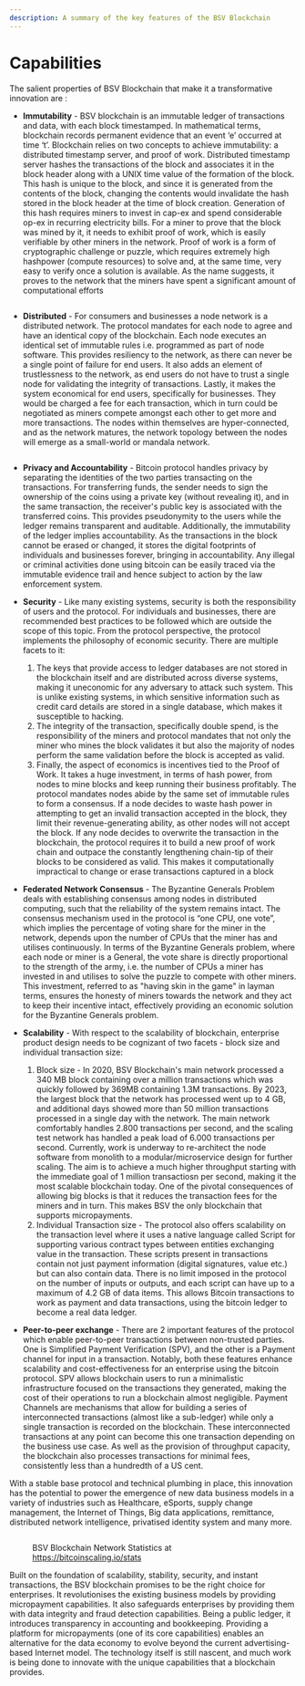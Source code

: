 ```yaml
---
description: A summary of the key features of the BSV Blockchain
---
```


# Capabilities

The salient properties of BSV Blockchain that make it a transformative innovation are :

* **Immutability** - BSV blockchain is an immutable ledger of transactions and data, with each block timestamped. In mathematical terms, blockchain records permanent evidence that an event ‘e’ occurred at time ‘t’. Blockchain relies on two concepts to achieve immutability: a distributed timestamp server, and proof of work. Distributed timestamp server hashes the transactions of the block and associates it in the block header along with a UNIX time value of the formation of the block. This hash is unique to the block, and since it is generated from the contents of the block, changing the contents would invalidate the hash stored in the block header at the time of block creation. Generation of this hash requires miners to invest in cap-ex and spend considerable op-ex in recurring electricity bills. For a miner to prove that the block was mined by it, it needs to exhibit proof of work, which is easily verifiable by other miners in the network. Proof of work is a form of cryptographic challenge or puzzle, which requires extremely high hashpower (compute resources) to solve and, at the same time, very easy to verify once a solution is available. As the name suggests, it proves to the network that the miners have spent a significant amount of computational efforts

<figure><img src="../.gitbook/assets/WhatIsBlockchain_Slide22.png" alt=""><figcaption></figcaption></figure>

* **Distributed** - For consumers and businesses a node network is a distributed network. The protocol mandates for each node to agree and have an identical copy of the blockchain. Each node executes an identical set of immutable rules i.e. programmed as part of node software. This provides resiliency to the network, as there can never be a single point of failure for end users. It also adds an element of trustlessness to the network, as end users do not have to trust a single node for validating the integrity of transactions. Lastly, it makes the system economical for end users, specifically for businesses. They would be charged a fee for each transaction, which in turn could be negotiated as miners compete amongst each other to get more and more transactions. The nodes within themselves are hyper-connected, and as the network matures, the network topology between the nodes will emerge as a small-world or mandala network.

<figure><img src="../.gitbook/assets/WhatIsBlockchain_Slide23.png" alt=""><figcaption></figcaption></figure>

* **Privacy and Accountability** - Bitcoin protocol handles privacy by separating the identities of the two parties transacting on the transactions. For transferring funds, the sender needs to sign the ownership of the coins using a private key (without revealing it), and in the same transaction, the receiver's public key is associated with the transferred coins. This provides pseudonymity to the users while the ledger remains transparent and auditable. Additionally, the immutability of the ledger implies accountability. As the transactions in the block cannot be erased or changed, it stores the digital footprints of individuals and businesses forever, bringing in accountability. Any illegal or criminal activities done using bitcoin can be easily traced via the immutable evidence trail and hence subject to action by the law enforcement system.



*   **Security** - Like many existing systems, security is both the responsibility of users and the protocol. For individuals and businesses, there are recommended best practices to be followed which are outside the scope of this topic. From the protocol perspective, the protocol implements the philosophy of economic security. There are multiple facets to it:

    1. The keys that provide access to ledger databases are not stored in the blockchain itself and are distributed across diverse systems, making it uneconomic for any adversary to attack such system. This is unlike existing systems, in which sensitive information such as credit card details are stored in a single database, which makes it susceptible to hacking.
    2. The integrity of the transaction, specifically double spend, is the responsibility of the miners and protocol mandates that not only the miner who mines the block validates it but also the majority of nodes perform the same validation before the block is accepted as valid.
    3. Finally, the aspect of economics is incentives tied to the Proof of Work. It takes a huge investment, in terms of hash power, from nodes to mine blocks and keep running their business profitably. The protocol mandates nodes abide by the same set of immutable rules to form a consensus. If a node decides to waste hash power in attempting to get an invalid transaction accepted in the block, they limit their revenue-generating ability, as other nodes will not accept the block. If any node decides to overwrite the transaction in the blockchain, the protocol requires it to build a new proof of work chain and outpace the constantly lengthening chain-tip of their blocks to be considered as valid. This makes it computationally impractical to change or erase transactions captured in a block


* **Federated Network Consensus** - The Byzantine Generals Problem deals with establishing consensus among nodes in distributed computing, such that the reliability of the system remains intact. The consensus mechanism used in the protocol is “one CPU, one vote”, which implies the percentage of voting share for the miner in the network, depends upon the number of CPUs that the miner has and utilises continuously. In terms of the Byzantine Generals problem, where each node or miner is a General, the vote share is directly proportional to the strength of the army, i.e. the number of CPUs a miner has invested in and utilises to solve the puzzle to compete with other miners. This investment, referred to as "having skin in the game" in layman terms, ensures the honesty of miners towards the network and they act to keep their incentive intact, effectively providing an economic solution for the Byzantine Generals problem.



*   **Scalability** - With respect to the scalability of blockchain, enterprise product design needs to be cognizant of two facets - block size and individual transaction size:

    1. Block size - In 2020, BSV Blockchain's main network processed a 340 MB block containing over a million transactions which was quickly followed by 369MB containing 1.3M transactions. By 2023, the largest block that the network has processed went up to 4 GB, and additional days showed more than 50 million transactions processed in a single day with the network. The main network comfortably handles 2.800 transactions per second, and the scaling test network has handled a peak load of 6.000 transactions per second. Currently, work is underway to re-architect the node software from monolith to a modular/microservice design for further scaling. The aim is to achieve a much higher throughput starting with the immediate goal of 1 million transactiosn per second, making it the most scalable blockchain today. One of the pivotal consequences of allowing big blocks is that it reduces the transaction fees for the miners and in turn. This makes BSV the only blockchain that supports micropayments.
    2. Individual Transaction size - The protocol also offers scalability on the transaction level where it uses a native language called Script for supporting various contract types between entities exchanging value in the transaction. These scripts present in transactions contain not just payment information (digital signatures, value etc.) but can also contain data. There is no limit imposed in the protocol on the number of inputs or outputs, and each script can have up to a maximum of 4.2 GB of data items. This allows Bitcoin transactions to work as payment and data transactions, using the bitcoin ledger to become a real data ledger.


* **Peer-to-peer exchange** - There are 2 important features of the protocol which enable peer-to-peer transactions between non-trusted parties. One is Simplified Payment Verification (SPV), and the other is a Payment channel for input in a transaction. Notably, both these features enhance scalability and cost-effectiveness for an enterprise using the bitcoin protocol. SPV allows blockchain users to run a minimalistic infrastructure focused on the transactions they generated, making the cost of their operations to run a blockchain almost negligible. Payment Channels are mechanisms that allow for building a series of interconnected transactions (almost like a sub-ledger) while only a single transaction is recorded on the blockchain. These interconnected transactions at any point can become this one transaction depending on the business use case. As well as the provision of throughput capacity, the blockchain also processes transactions for minimal fees, consistently less than a hundredth of a US cent.

With a stable base protocol and technical plumbing in place, this innovation has the potential to power the emergence of new data business models in a variety of industries such as Healthcare, eSports, supply change management, the Internet of Things, Big data applications, remittance, distributed network intelligence, privatised identity system and many more.

<figure><img src="../.gitbook/assets/WhatIsBlockchain_Slide21.png" alt=""><figcaption><p>BSV Blockchain Network Statistics at <a href="https://bitcoinscaling.io/stats">https://bitcoinscaling.io/stats</a></p></figcaption></figure>

Built on the foundation of scalability, stability, security, and instant transactions, the BSV blockchain promises to be the right choice for enterprises. It revolutionises the existing business models by providing micropayment capabilities. It also safeguards enterprises by providing them with data integrity and fraud detection capabilities. Being a public ledger, it introduces transparency in accounting and bookkeeping. Providing a platform for micropayments (one of its core capabilities) enables an alternative for the data economy to evolve beyond the current advertising-based Internet model. The technology itself is still nascent, and much work is being done to innovate with the unique capabilities that a blockchain provides.
